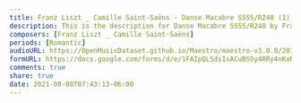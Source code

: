 ```yaml
---
title: Franz Liszt _ Camille Saint-Saëns - Danse Macabre S555/R240 (1)
description: This is the description for Danse Macabre S555/R240 by Franz Liszt _ Camille Saint-Saëns
composers: [Franz Liszt _ Camille Saint-Saëns]
periods: [Romantic]
audioURL: https://OpenMusicDataset.github.io/Maestro/maestro-v3.0.0/2011/MIDI-Unprocessed_03_R3_2011_MID--AUDIO_R3-D1_07_Track07_wav.midi
formURL: https://docs.google.com/forms/d/e/1FAIpQLSdsIsACuBS5y4RRy4nKoMXeJ1C_9UhcxIamdLsm_mFhaRBzoA/viewform
comments: true
share: true
date: 2021-08-08T07:43:13-06:00
---
```


